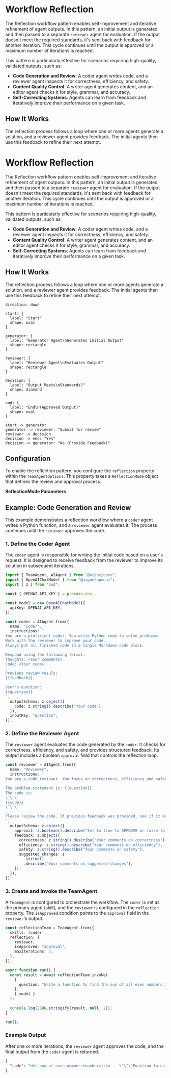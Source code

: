 # Workflow Reflection

The Reflection workflow pattern enables self-improvement and iterative refinement of agent outputs. In this pattern, an initial output is generated and then passed to a separate `reviewer` agent for evaluation. If the output doesn't meet the required standards, it's sent back with feedback for another iteration. This cycle continues until the output is approved or a maximum number of iterations is reached.

This pattern is particularly effective for scenarios requiring high-quality, validated outputs, such as:
- **Code Generation and Review**: A coder agent writes code, and a reviewer agent inspects it for correctness, efficiency, and safety.
- **Content Quality Control**: A writer agent generates content, and an editor agent checks it for style, grammar, and accuracy.
- **Self-Correcting Systems**: Agents can learn from feedback and iteratively improve their performance on a given task.

## How It Works

The reflection process follows a loop where one or more agents generate a solution, and a reviewer agent provides feedback. The initial agents then use this feedback to refine their next attempt.

# Workflow Reflection

The Reflection workflow pattern enables self-improvement and iterative refinement of agent outputs. In this pattern, an initial output is generated and then passed to a separate `reviewer` agent for evaluation. If the output doesn't meet the required standards, it's sent back with feedback for another iteration. This cycle continues until the output is approved or a maximum number of iterations is reached.

This pattern is particularly effective for scenarios requiring high-quality, validated outputs, such as:
- **Code Generation and Review**: A coder agent writes code, and a reviewer agent inspects it for correctness, efficiency, and safety.
- **Content Quality Control**: A writer agent generates content, and an editor agent checks it for style, grammar, and accuracy.
- **Self-Correcting Systems**: Agents can learn from feedback and iteratively improve their performance on a given task.

## How It Works

The reflection process follows a loop where one or more agents generate a solution, and a reviewer agent provides feedback. The initial agents then use this feedback to refine their next attempt.

```d2
direction: down

start: { 
  label: "Start"
  shape: oval 
}

generator: {
  label: "Generator Agent\nGenerates Initial Output"
  shape: rectangle
}

reviewer: {
  label: "Reviewer Agent\nEvaluates Output"
  shape: rectangle
}

decision: {
  label: "Output Meets\nStandards?"
  shape: diamond
}

end: {
  label: "End\n(Approved Output)"
  shape: oval
}

start -> generator
generator -> reviewer: "Submit for review"
reviewer -> decision
decision -> end: "Yes"
decision -> generator: "No (Provide Feedback)"
```

## Configuration

To enable the reflection pattern, you configure the `reflection` property within the `TeamAgentOptions`. This property takes a `ReflectionMode` object that defines the review and approval process.

**ReflectionMode Parameters**

<x-field-group>
  <x-field data-name="reviewer" data-type="Agent" data-required="true" data-desc="The agent responsible for reviewing the output and providing feedback."></x-field>
  <x-field data-name="isApproved" data-type="((output: Message) => PromiseOrValue<boolean | unknown>) | string" data-required="true" data-desc="A function or a field name in the reviewer's output that determines if the result is approved. If it's a function, it receives the reviewer's output and should return a truthy value for approval. If it's a string, the corresponding field in the output is checked for truthiness."></x-field>
  <x-field data-name="maxIterations" data-type="number" data-required="false" data-default="3" data-desc="The maximum number of review-feedback cycles before the process is terminated. This prevents infinite loops."></x-field>
  <x-field data-name="returnLastOnMaxIterations" data-type="boolean" data-required="false" data-default="false" data-desc="If set to `true`, the workflow returns the last generated output when `maxIterations` is reached, even if it was not approved. If `false`, it throws an error."></x-field>
</x-field-group>

## Example: Code Generation and Review

This example demonstrates a reflection workflow where a `coder` agent writes a Python function, and a `reviewer` agent evaluates it. The process continues until the `reviewer` approves the code.

### 1. Define the Coder Agent

The `coder` agent is responsible for writing the initial code based on a user's request. It is designed to receive feedback from the reviewer to improve its solution in subsequent iterations.

```typescript
import { TeamAgent, AIAgent } from "@aigne/core";
import { OpenAIChatModel } from "@aigne/openai";
import { z } from "zod";

const { OPENAI_API_KEY } = process.env;

const model = new OpenAIChatModel({
  apiKey: OPENAI_API_KEY,
});

const coder = AIAgent.from({
  name: "Coder",
  instructions: `
You are a proficient coder. You write Python code to solve problems.
Work with the reviewer to improve your code.
Always put all finished code in a single Markdown code block.

Respond using the following format:
Thoughts: <Your comments>
Code: <Your code>

Previous review result:
{{feedback}}

User's question:
{{question}}
`,
  outputSchema: z.object({
    code: z.string().describe("Your code"),
  }),
  inputKey: "question",
});
```

### 2. Define the Reviewer Agent

The `reviewer` agent evaluates the code generated by the `coder`. It checks for correctness, efficiency, and safety, and provides structured feedback. Its output includes a boolean `approval` field that controls the reflection loop.

```typescript
const reviewer = AIAgent.from({
  name: "Reviewer",
  instructions: `
You are a code reviewer. You focus on correctness, efficiency and safety of the code.

The problem statement is: {{question}}
The code is:
\`\`\`
{{code}}
\`\`\`

Please review the code. If previous feedback was provided, see if it was addressed.
`,
  outputSchema: z.object({
    approval: z.boolean().describe("Set to true to APPROVE or false to REVISE"),
    feedback: z.object({
      correctness: z.string().describe("Your comments on correctness"),
      efficiency: z.string().describe("Your comments on efficiency"),
      safety: z.string().describe("Your comments on safety"),
      suggested_changes: z
        .string()
        .describe("Your comments on suggested changes"),
    }),
  }),
});
```

### 3. Create and Invoke the TeamAgent

A `TeamAgent` is configured to orchestrate the workflow. The `coder` is set as the primary agent (skill), and the `reviewer` is configured in the `reflection` property. The `isApproved` condition points to the `approval` field in the `reviewer`'s output.

```typescript
const reflectionTeam = TeamAgent.from({
  skills: [coder],
  reflection: {
    reviewer,
    isApproved: "approval",
    maxIterations: 3,
  },
});

async function run() {
  const result = await reflectionTeam.invoke(
    {
      question: "Write a function to find the sum of all even numbers in a list.",
    },
    { model }
  );
  
  console.log(JSON.stringify(result, null, 2));
}

run();
```

### Example Output

After one or more iterations, the `reviewer` agent approves the code, and the final output from the `coder` agent is returned.

```json
{
  "code": "def sum_of_even_numbers(numbers):\n    \"\"\"Function to calculate the sum of all even numbers in a list.\"\"\"\n    return sum(number for number in numbers if number % 2 == 0)"
}
```